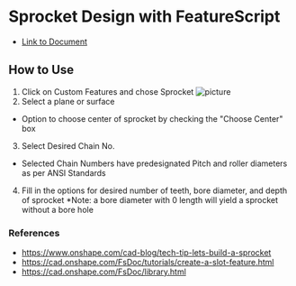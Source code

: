 # Sprocket Design with FeatureScript
* [Link to Document](https://cad.onshape.com/documents/fcc7de71efbdb65318789fe0/w/08e586f3b5a6d6b2f2e7be16/e/66227782a45c2083d3bb2708)

## How to Use
1. Click on Custom Features and chose Sprocket
![picture](https://photos.google.com/photo/AF1QipM_HTXvBb4quL5ZC1uOk1AtiB6Dk11BE_UEERbc)
2. Select a plane or surface
* Option to choose center of sprocket by checking the "Choose Center" box
3. Select Desired Chain No.
* Selected Chain Numbers have predesignated Pitch and roller diameters as per ANSI Standards
4. Fill in the options for desired number of teeth, bore diameter, and depth of sprocket
*Note: a bore diameter with 0 length will yield a sprocket without a bore hole

### References
* https://www.onshape.com/cad-blog/tech-tip-lets-build-a-sprocket
* https://cad.onshape.com/FsDoc/tutorials/create-a-slot-feature.html
* https://cad.onshape.com/FsDoc/library.html
